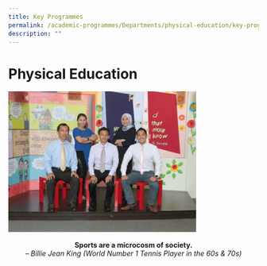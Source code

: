 ```yaml
---
title: Key Programmes
permalink: /academic-programmes/Departments/physical-education/key-programmes/permalink
description: ""
---
```

Physical Education
==================

<img src="/images/pe3.png" style="width:75%">

<p style="text-align: center;"><b>Sports are a microcosm of society.</b><br><em>– Billie Jean King (World Number 1 Tennis Player in the 60s & 70s)</em></p>